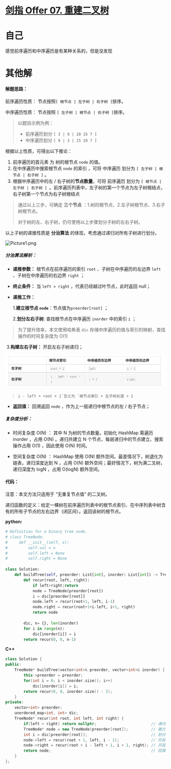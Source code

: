 # [剑指 Offer 07. 重建二叉树](https://leetcode-cn.com/problems/zhong-jian-er-cha-shu-lcof/)







# 自己

感觉前序遍历和中序遍历是有某种关系的，但是没发现





# 其他解

#### 解题思路：

前序遍历性质： 节点按照`[ 根节点 | 左子树 | 右子树 ]`排序。

中序遍历性质： 节点按照 `[ 左子树 | 根节点 | 右子树 ]`排序。

> 以题目示例为例：
>
> - 前序遍历划分 `[ 3 | 9 | 20 15 7 ]`
> - 中序遍历划分 `[ 9 | 3 | 15 20 7 ]`

根据以上性质，可得出以下推论：

1. 前序遍历的首元素 为 树的根节点 `node` 的值。
2. 在中序遍历中搜索根节点 `node` 的索引 ，可将 中序遍历 划分为 `[ 左子树 | 根节点 | 右子树 ]` 。
3. 根据中序遍历中的左 / 右子树的**节点数量**，可将 前序遍历 划分为 `[ 根节点 | 左子树 | 右子树 ] `。前序遍历列表中，左子树的第一个节点为左子树根结点，右子树第一个节点为右子树根结点

>  通过以上三步，可确定 **三个节点** ：1.树的根节点、2.左子树根节点、3.右子树根节点。
>
> 对于树的左、右子树，仍可使用以上步骤划分子树的左右子树。

以上子树的递推性质是 **分治算法** 的体现，考虑通过递归对所有子树进行划分。

![Picture1.png](https://pic.leetcode-cn.com/1603644245-oFksKK-Picture1.png)

##### **分治算法解析：**

- **递推参数：** 根节点在前序遍历的索引 `root` 、子树在中序遍历的左边界 `left` 、子树在中序遍历的右边界 `right` ；

- **终止条件：** 当 `left > right` ，代表已经越过叶节点，此时返回 null；

- **递推工作：**

  1.**建立根节点 `node`**：节点值为`preorder[root]` ；

  2.**划分左右子树**:  查找根节点在中序遍历 `inorder` 中的索引 `i` ；

> 为了提升效率，本文使用哈希表 `dic` 存储中序遍历的值与索引的映射，查找操作的时间复杂度为 O(1)

​		3.**构建左右子树：** 开启左右子树递归；

![image-20210420230136844](重建二叉树.assets/image-20210420230136844.png)

> ```
> i - left + root + 1`含义为 `根节点索引 + 左子树长度 + 1
> ```

- **返回值：** 回溯返回 `node` ，作为上一层递归中根节点的左 / 右子节点；

##### 复杂度分析：

- 时间复杂度 O(N) ： 其中 N 为树的节点数量。初始化 HashMap 需遍历 inorder ，占用 O(N) 。递归共建立 N 个节点，每层递归中的节点建立、搜索操作占用 O(1) ，因此使用 O(N) 时间。


- 空间复杂度 O(N) ： HashMap 使用 O(N) 额外空间。最差情况下，树退化为链表，递归深度达到 N ，占用 O(N)  额外空间；最好情况下，树为满二叉树，递归深度为 logN ，占用 O(logN) 额外空间。


#### 代码：

注意：本文方法只适用于 “无重复节点值” 的二叉树。

递归函数的定义：给定一棵树在前序遍历列表中的根节点索引、在中序列表中树含有的所有子节点的左右边界（闭区间）。返回该树的根节点。

**python:**

```python
# Definition for a binary tree node.
# class TreeNode:
#     def __init__(self, x):
#         self.val = x
#         self.left = None
#         self.right = None

class Solution:
    def buildTree(self, preorder: List[int], inorder: List[int]) -> TreeNode:
        def recur(root, left, right):
            if left>right:return
            node = TreeNode(preorder[root])
            i = dic[preorder[root]]
            node.left = recur(root+1, left, i-1)
            node.right = recur(root+1+i-left, i+1, right)
            return node

        dic, n= {}, len(inorder)
        for i in range(n):
            dic[inorder[i]] = i
        return recur(0, 0, n-1)
```



**C++**

```c++
class Solution {
public:
    TreeNode* buildTree(vector<int>& preorder, vector<int>& inorder) {
        this->preorder = preorder;
        for(int i = 0; i < inorder.size(); i++)
            dic[inorder[i]] = i;
        return recur(0, 0, inorder.size() - 1);
    }
private:
    vector<int> preorder;
    unordered_map<int, int> dic;
    TreeNode* recur(int root, int left, int right) { 
        if(left > right) return nullptr;                        // 递归终止
        TreeNode* node = new TreeNode(preorder[root]);          // 建立根节点
        int i = dic[preorder[root]];                            // 划分根节点、左子树、右子树
        node->left = recur(root + 1, left, i - 1);              // 开启左子树递归
        node->right = recur(root + i - left + 1, i + 1, right); // 开启右子树递归
        return node;                                            // 回溯返回根节点
    }
};
```



